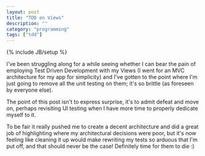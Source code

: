 ```yaml
---
layout: post
title: "TDD on Views"
description: ""
category: "programming"
tags: ["tdd"]
---
```

{% include JB/setup %}

I've been struggling along for a while seeing whether I can bear the pain of employing Test Driven Development with my Views (I went for an MVC architecture for my app for simplicity) and I've gotten to the point where I'm just going to remove all the unit testing on them; it's so brittle (as foreseen by everyone else).

The point of this post isn't to express surprise, it's to admit defeat and move on, perhaps revisiting UI testing when I have more time to properly dedicate myself to it.

To be fair it really pushed me to create a decent architecture and did a great job of highlighting where my architectural decisions were poor, but it's now feeling like cleaning it up would make rewriting my tests so arduous that I'm put off, and that should never be the case! Definitely time for them to die :)
